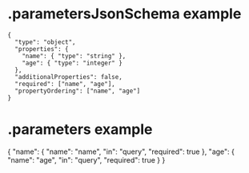 # .parametersJsonSchema example
```
{
  "type": "object",
  "properties": {
    "name": { "type": "string" },
    "age": { "type": "integer" }
  },
  "additionalProperties": false,
  "required": ["name", "age"],
  "propertyOrdering": ["name", "age"]
}
```

# .parameters example
{
  "name": {
    "name": "name",
    "in": "query",
    "required": true
  },
  "age": {
    "name": "age",
    "in": "query",
    "required": true
  }
}
